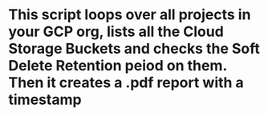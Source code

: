 # This script loops over all projects in your GCP org, lists all the Cloud Storage Buckets and checks the Soft Delete Retention peiod on them. Then it creates a .pdf report with a timestamp 
